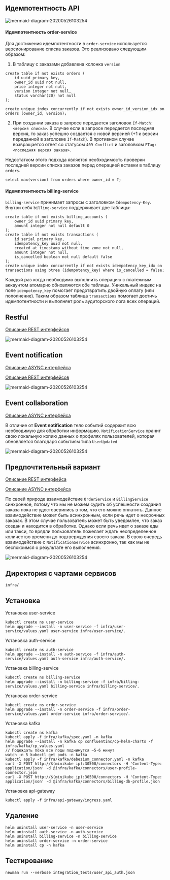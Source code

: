 ## Идемпотентность API

![mermaid-diagram-20200526103254](README.assets/idempotency.png)

#### Идемпотентность order-service

Для достижения идемпотентности в `order-service` используется версионирование списка заказов. Это реализовано следующим образом:

1) В таблицу с заказами добавлена колонка `version`
```
create table if not exists orders (
    id uuid primary key,
    owner_id uuid not null,
    price integer not null,
    version integer not null,
    status varchar(20) not null
);

create unique index concurrently if not exists owner_id_version_idx on orders (owner_id, version);
```
2) При создании заказа в запросе передается заголовок `If-Match: <версия списка>`. В случае если в запросе передается последняя версия, то заказ успешно создается с новой версией (+1 к версии переданной в заголовке `If-Match`). В противном случае возвращается ответ со статусом `409 Conflict` и заголовком `ETag: <последняя версия заказа>`.

Недостатком этого подхода является необходимость проверки последней версии списка заказов перед операцией вставки в таблицу `orders`.

```
select max(version) from orders where owner_id = ?;
```

#### Идемпотентность billing-service

`billing-service` принимает запросы с заголовком `Idempotency-Key`. Внутри себя `billing-service` поддерживает две таблицы:

```
create table if not exists billing_accounts (
    owner_id uuid primary key,
    amount integer not null default 0
);
create table if not exists transactions (
    id serial primary key,
    idempotency_key uuid not null,
    created_at timestamp without time zone not null,
    amount integer not null,
    is_cancelled boolean not null default false
);
create unique index concurrently if not exists idempotency_key_idx on transactions using btree (idempotency_key) where is_cancelled = false;
```

Каждый раз когда необходимо выполнить операцию с платежным аккаунтом атомарно обновляются обе таблицы. Уникальный индекс на поле `idempotency_key` помогает предотвратить двойную оплату (или пополнение). Таким образом таблица `transactions` помогает достичь идемпотентности и выполняет роль аудиторского лога всех операций.

## Restful 

[Описание REST интерфейсов](http://petstore.swagger.io/?url=https://raw.githubusercontent.com/ivahotin/otus-user-service/main/specs/restful/rest-openapi.yaml)

![mermaid-diagram-20200526103254](README.assets/restful.png)

## Event notification

[Описание ASYNC интерфейса](./specs/eventsnotification/asyncapi.yaml)

[Описание REST интерфейсов](http://petstore.swagger.io/?url=https://raw.githubusercontent.com/ivahotin/otus-user-service/main/specs/eventsnotification/rest-openapi_v2.yaml)

![mermaid-diagram-20200526103254](README.assets/eventsnotification.png)

## Event collaboration

[Описание ASYNC интерфейса](./specs/eventcollaboration/asyncapi.yaml)

В отличие от **Event notification** тело событий содержит всю необходимую для обработки информацию. `NotificationService` хранит свою локальную копию данных о профилях пользователей, которая обновляется благодаря событиям типа `UserUpdated`

![mermaid-diagram-20200526103254](README.assets/eventcollaboration.png)

## Предпочтительный вариант

[Описание REST интерфейса](http://petstore.swagger.io/?url=https://raw.githubusercontent.com/ivahotin/otus-user-service/main/specs/preferable/rest-openapi.yaml)

[Описание ASYNC интерфейса](./specs/preferable/asyncapi.yaml)

По своей природе взаимодействие `OrderService` и `BillingService` синхронное, потому что мы не можем судить об успешности создания заказа пока не удостоверились в том, что его можно оплатить. Данное взаимодействие может быть асинхронным, если речь идет о несрочных заказах. В этом случае пользователь может быть уведомлен, что заказ создан и находится в обработке. Однако если речь идет о заказе еды или такси, то врядли пользователь пожелает ждать неопределенное количество времени до подтверждения своего заказа. В свою очередь взаимодействие с `NotificationService` асинхронно, так как мы не беспокоимся о результате его выполнения.

![mermaid-diagram-20200526103254](README.assets/preferable.png)

## Директория с чартами сервисов

`infra/`

## Установка

Установка user-service
```
kubectl create ns user-service
helm upgrade --install -n user-service -f infra/user-service/values.yaml user-service infra/user-service/.
```

Установка auth-service
```
kubectl create ns auth-service
helm upgrade --install -n auth-service -f infra/auth-service/values.yaml auth-service infra/auth-service/.
```

Установка billing-service
```
kubectl create ns billing-service
helm upgrade --install -n billing-service -f infra/billing-service/values.yaml billing-service infra/billing-service/.
```

Установка order-service
```
kubectl create ns order-service
helm upgrade --install -n order-service -f infra/order-service/values.yaml order-service infra/order-service/.
```

Установка kafka
```
kubectl create ns kafka
kubectl apply -f infra/kafka/spec.yaml -n kafka
helm upgrade --install -n kafka cp confluentinc/cp-helm-charts -f infra/kafka/cp_values.yaml
// Подождать пока все поды поднимутся ~5-6 минут
watch -n 5 kubectl get pods -n kafka
kubectl apply -f infra/kafka/debezium_connector.yaml -n kafka
curl -X POST http://$(minikube ip):30500/connectors -H 'Content-Type: application/json' -d @infra/kafka/connectors/user-profile-connector.json
curl -X POST http://$(minikube ip):30500/connectors -H 'Content-Type: application/json' -d @infra/kafka/connectors/billing-db-profile.json
```

Установка api-gateway
```
kubectl apply -f infra/api-gateway/ingress.yaml
```

## Удаление

```
helm uninstall user-service -n user-service
helm uninstall auth-service -n auth-service
helm uninstall billing-service -n billing-service
helm uninstall order-service -n order-service
helm uninstall cp -n kafka
```

## Тестирование

```
newman run --verbose integration_tests/user_api_auth.json
```